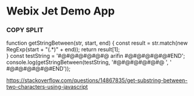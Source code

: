 Webix Jet Demo App
===================

### COPY SPLIT

function getStringBetween(str, start, end) {
    const result = str.match(new RegExp(start + "(.*)" + end));
    return result[1];   
}
const testString = '#@#@#@#@#@#@ arifin #@#@#@#@#@#END';
console.log(getStringBetween(testString, '#@#@#@#@#@#@ ', ' #@#@#@#@#@#END')); 
 
 https://stackoverflow.com/questions/14867835/get-substring-between-two-characters-using-javascript
